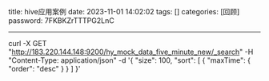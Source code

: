 title: hive应用案例 
date: 2023-11-01 14:02:02 
tags: []
categories: [回顾]
password: 7FKBKZrTTTPG2LnC

---
 <!--more-->

curl -X GET "http://183.220.144.148:9200/hy_mock_data_five_minute_new/_search" -H "Content-Type: application/json" -d '{
  "size": 100,
  "sort": [
    {
      "maxTime": {
        "order": "desc"
      }
    }
  ]
}'
